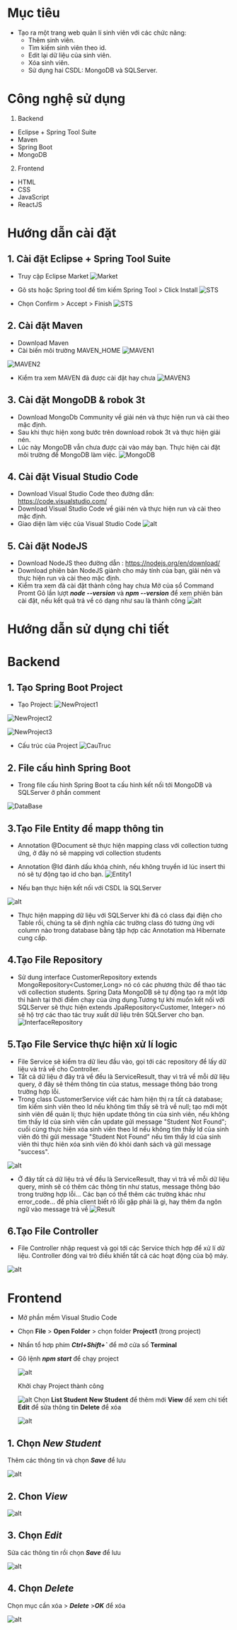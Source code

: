 ﻿# Mục tiêu- Tạo ra một trang web quản lí sinh viên với các chức năng:     - Thêm sinh viên.    - Tìm kiếm sinh viên theo id.    - Edit lại dữ liệu của sinh viên.    - Xóa sinh viên.    - Sử dụng hai CSDL: MongoDB và SQLServer.# Công nghệ sử dụng1. Backend- Eclipse  + Spring Tool Suite- Maven- Spring Boot- MongoDB 2. Frontend- HTML- CSS- JavaScript- ReactJS# Hướng dẫn cài đặt ## 1. Cài đặt Eclipse  + Spring Tool Suite- Truy cập Eclipse Market![Market](https://raw.githubusercontent.com/duong4279/Project1/master/media/Market.png)- Gõ sts hoặc Spring tool để tìm kiếm Spring Tool > Click Install![STS](https://raw.githubusercontent.com/duong4279/Project1/master/media/STS.png)- Chọn Confirm > Accept > Finish ![STS](https://raw.githubusercontent.com/duong4279/Project1/master/media/STS2.PNG)## 2. Cài đặt Maven- Download Maven- Cài biến môi trường MAVEN_HOME![MAVEN1](https://raw.githubusercontent.com/duong4279/Project1/master/media/MAVEN1.PNG)![MAVEN2](https://raw.githubusercontent.com/duong4279/Project1/master/media/MAVEN2.PNG)- Kiểm tra xem MAVEN đã được cài đặt hay chưa![MAVEN3](https://raw.githubusercontent.com/duong4279/Project1/master/media/MAVEN3.PNG)## 3. Cài đặt MongoDB & robok 3t- Download MongoDb Community về giải nén và thực hiện run và cài theo mặc định.- Sau khi thực hiện xong bước trên download robok 3t và thực hiện giải nén.- Lúc này MongoDB vẫn chưa được cài vào máy bạn. Thực hiện cài đặt môi trường để MongoDB làm việc.![MongoDB](https://raw.githubusercontent.com/duong4279/Project1/master/media/MongoDB.PNG)## 4. Cài đặt Visual Studio Code- Download Visual Studio Code theo đường dẫn: https://code.visualstudio.com/- Download Visual Studio Code về giải nén và thực hiện run và cài theo mặc định.- Giao diện làm việc của Visual Studio Code![alt](https://raw.githubusercontent.com/duong4279/student-manager/master/media/vs11.PNG)## 5. Cài đặt NodeJS- Download NodeJS theo đường dẫn : https://nodejs.org/en/download/- Download phiên bản NodeJS giành cho máy tính của bạn, giải nén và thực hiện run và cài theo mặc định.- Kiểm tra xem đã cài đặt thành công hay chưa Mở của sổ Command Promt  Gõ lần lượt ***node --version*** và ***npm --version*** để xem phiên bản cài đặt, nếu kết quả trả về có dạng như sau là thành công  ![alt](https://raw.githubusercontent.com/duong4279/student-manager/master/media/node12.png)  # Hướng dẫn sử dụng chi tiết# **Backend**## 1. Tạo Spring Boot Project- Tạo Project:![NewProject1](https://raw.githubusercontent.com/duong4279/Project1/master/media/NewProject1.png)![NewProject2](https://raw.githubusercontent.com/duong4279/Project1/master/media/NewProject2.png)![NewProject3](https://raw.githubusercontent.com/duong4279/Project1/master/media/NewProject3.png)- Cấu trúc của Project![CauTruc](https://raw.githubusercontent.com/duong4279/Project1/master/media/CauTruc.PNG)## 2. File cấu hình Spring Boot- Trong file cấu hình Spring Boot ta cấu hình kết nối tới MongoDB và SQLServer ở phần comment![DataBase](https://raw.githubusercontent.com/duong4279/Project1/master/media/DataBase.PNG)## 3.Tạo File Entity để mapp thông tin- Annotation @Document sẽ thực hiện mapping class với collection tương ứng, ở đây nó sẽ mapping vơi collection students- Annotation @Id đánh dấu khóa chính, nếu không truyền id lúc insert thì nó sẽ tự động tạo id cho bạn.![Entity1](https://raw.githubusercontent.com/duong4279/Project1/master/media/Entity1.PNG)- Nếu bạn thực hiện kết nối với CSDL là SQLServer![alt](https://raw.githubusercontent.com/duong4279/Project1/master/media/Entity2.PNG)- Thực hiện mapping dữ liệu với SQLServer khi đã có class đại điện cho Table rồi, chúng ta sẽ định nghĩa các trường class đó tương ứng với column nào trong database bằng tập hợp các Annotation mà Hibernate cung cấp.## 4.Tạo File Repository- Sử dung interface CustomerRepository extends MongoRepository<Customer,Long> nó có các phương thức để thao tác với collection students. Spring Data MongoDB sẽ tự động tạo ra một lớp thi hành tại  thời điểm chạy của ứng dụng.Tương tự khi muốn kết nối với SQLServer sẽ thực hiện extends JpaRepository<Customer, Integer> nó sẽ hộ trợ các thao tác truy xuất dữ liệu trên SQLServer cho bạn.![InterfaceRepository](https://raw.githubusercontent.com/duong4279/Project1/master/media/InterfaceRepository.PNG)## 5.Tạo File Service thực hiện xử lí logic  - File Service sẽ kiểm tra dữ lieu đầu vào, gọi tới các repository để lấy dữ liệu và trả về cho Controller.  - Tất cả dữ liệu ở đây trả về đều là ServiceResult, thay vì trả về mỗi dữ liệu query, ở đây sẽ thêm thông tin của status, message thông báo trong trường hợp lỗi.  - Trong class CustomerService viết các hàm hiện thị ra tất cả database; tìm kiếm sinh viên theo Id nếu không tìm thấy sẽ trả về null; tạo mới một sinh viên để quản lí; thực hiện update thông tin của sinh viên, nếu không tìm thấy Id của sinh viên cần update gửi message "Student Not Found"; cuối cùng thực hiện xóa sinh viên theo Id nếu không tìm thấy Id của sinh viên đó thì gửi message "Student Not Found" nếu tìm thấy Id của sinh viên thì thực hiên xóa sinh viên đó khỏi danh sách và gửi message "success".![alt](https://raw.githubusercontent.com/duong4279/Project1/master/media/Service.PNG)- Ở đây tất cả dữ liệu trả về đều là ServiceResult, thay vì trả về mỗi dữ liệu query, mình sẽ có thêm các thông tin như status, message thông báo trong trường hợp lỗi… Các bạn có thể thêm các trường khác như error_code… để phía client biết rõ lỗi gặp phải là gì, hay thêm đa ngôn ngữ vào message trả về![Result](https://raw.githubusercontent.com/duong4279/Project1/master/media/Result.PNG)## 6.Tạo File Controller- File Controller nhập request và gọi tới các Service thích hợp để xử lí dữ liệu. Controller đóng vai trò điều khiển tất cả các hoạt động của bộ máy.![alt](https://raw.githubusercontent.com/duong4279/Project1/master/media/Controller.PNG)# **Frontend**- Mở phần mềm Visual Studio Code- Chọn **File** > **Open Folder** > chọn folder **Project1** (trong project)- Nhấn tổ hơp phím ***Ctrl+Shift+`*** để mở cửa số **Terminal**- Gõ lệnh ***npm start*** để chạy project   ![alt](https://raw.githubusercontent.com/duong4279/student-manager/master/media/terminal.png)  Khởi chạy Project thành công  ![alt](https://raw.githubusercontent.com/duong4279/student-manager/master/media/s2.png)  Chọn **List Student**  **New Student** để thêm mới  **View** để xem chi tiết  **Edit** để sửa thông tin  **Delete** để xóa  ![alt](https://raw.githubusercontent.com/duong4279/student-manager/master/media/s1.png)## 1. Chọn ***New Student***   Thêm các thông tin và chọn ***Save*** để lưu  ![alt](https://raw.githubusercontent.com/duong4279/student-manager/master/media/new.png)## 2. Chon ***View***  ![alt](https://raw.githubusercontent.com/duong4279/student-manager/master/media/view.png)## 3. Chọn ***Edit***Sửa các thông tin rồi chọn ***Save*** để lưu ![alt](https://raw.githubusercontent.com/duong4279/student-manager/master/media/edit.png)## 4. Chọn ***Delete***Chọn mục cần xóa > ***Delete*** >***OK*** để xóa  ![alt](https://raw.githubusercontent.com/duong4279/student-manager/master/media/delete.png)